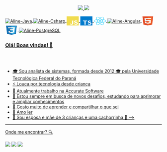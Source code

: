 
<div align="center">
  <a href="https://github.com/AlineYukita">
  <img height="120em" src="https://github-readme-stats.vercel.app/api?username=AlineYukita&show_icons=true&theme=dark&include_all_commits=true&count_private=true"/>
  <img height="120em" src="https://github-readme-stats.vercel.app/api/top-langs/?username=AlineYukita&layout=compact&langs_count=7&theme=dark"/>
</div>
<div style="display: inline_block"><br>
  <img align="center" alt="Aline-Java" height="30" width="40" src="https://cdn.jsdelivr.net/gh/devicons/devicon/icons/java/java-original.svg">
  <img align="center" alt="Aline-Csharp" height="30" width="40" src="https://cdn.jsdelivr.net/gh/devicons/devicon/icons/csharp/csharp-original.svg">
  <img align="center" alt="Aline-Js" height="30" width="40" src="https://raw.githubusercontent.com/devicons/devicon/master/icons/javascript/javascript-plain.svg">
  <img align="center" alt="Aline-Ts" height="30" width="40" src="https://raw.githubusercontent.com/devicons/devicon/master/icons/typescript/typescript-plain.svg">
  <img align="center" alt="Aline-React" height="30" width="40" src="https://raw.githubusercontent.com/devicons/devicon/master/icons/react/react-original.svg">
  <img align="center" alt="Aline-Angular" height="30" width="40" src="https://cdn.jsdelivr.net/gh/devicons/devicon/icons/angularjs/angularjs-original.svg">
  <img align="center" alt="Aline-HTML" height="30" width="40" src="https://raw.githubusercontent.com/devicons/devicon/master/icons/html5/html5-original.svg">
  <img align="center" alt="Aline-CSS" height="30" width="40" src="https://raw.githubusercontent.com/devicons/devicon/master/icons/css3/css3-original.svg">
  <img align="center" alt="Aline-PostgreSQL" height="30" width="40"  src="https://cdn.jsdelivr.net/gh/devicons/devicon/icons/postgresql/postgresql-original.svg">
</div>

### Olá! Boas vindas!  👋

<br/><br/>
- 🎓 Sou analista de sistemas, formada desde 2012 🎓 pela Universidade Tecnológica Federal do Paraná
- ⚡ Louca por tecnologia desde criança
- 🔭 Atualmente trabalho na Accurate Software
- 🌱 Estou sempre em busca de novos desafios, estudando para aprimorar e ampliar conhecimentos
- 👯 Gosto muito de aprender e compartilhar o que sei
- 📖 Amo ler
- 💬 Sou esposa e mãe de 3 crianças e uma cachorrinha 🐶
-->

<hr/>
Onde me encontrar? 🔍<br/><br/>
<div>
  <a href = "mailto:aline.yukita@gmail.com"><img src="https://img.shields.io/badge/-Gmail-%23333?style=for-the-badge&logo=gmail&logoColor=white" target="_blank"></a>
  <a href="https://www.linkedin.com/in/aline-yukita-shigueoka-7630b133/" target="_blank"><img src="https://img.shields.io/badge/-LinkedIn-%230077B5?style=for-the-badge&logo=linkedin&logoColor=white" target="_blank"></a>
  <a href="https://www.instagram.com/alineyukita/" target="_blank"><img src="https://img.shields.io/badge/-Instagram-%23E4405F?style=for-the-badge&logo=instagram&logoColor=white" target="_blank"></a>
</div>

